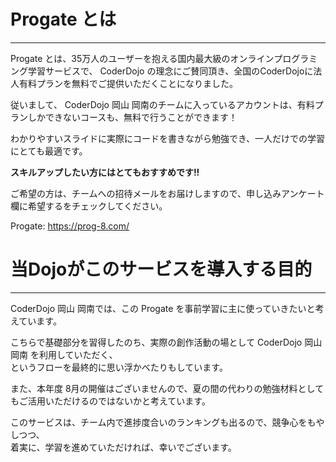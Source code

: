 <!--
[title: Progate の説明と、当Dojoがこのサービスを導入する目的について ]
[desc:  ]
 -->

# Progate とは
---
Progate とは、35万人のユーザーを抱える国内最大級のオンラインプログラミング学習サービスで、
CoderDojo の理念にご賛同頂き、全国のCoderDojoに法人有料プランを無料でご提供いただくことになりました。

従いまして、 CoderDojo 岡山 岡南のチームに入っているアカウントは、有料プランしかできないコースも、無料で行うことができます！

わかりやすいスライドに実際にコードを書きながら勉強でき、一人だけでの学習にとても最適です。

**スキルアップしたい方にはとてもおすすめです!!**

ご希望の方は、チームへの招待メールをお届けしますので、申し込みアンケート欄に希望するをチェックしてください。

Progate: https://prog-8.com/

# 当Dojoがこのサービスを導入する目的
---
CoderDojo 岡山 岡南では、この Progate を事前学習に主に使っていきたいと考えています。

こちらで基礎部分を習得したのち、実際の創作活動の場として CoderDojo 岡山 岡南 を利用していただく、  
というフローを最終的に思い浮かべたりもしています。

また、本年度 8月の開催はございませんので、夏の間の代わりの勉強材料としてもご活用いただけるのではないかと考えています。

このサービスは、チーム内で進捗度合いのランキングも出るので、競争心をもやしつつ、  
着実に、学習を進めていただければ、幸いでございます。
